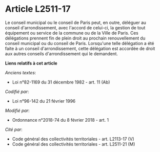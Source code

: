 # Article L2511-17

Le conseil municipal ou le conseil de Paris peut, en outre, déléguer au conseil d'arrondissement, avec l'accord de celui-ci,
la gestion de tout équipement ou service de la commune ou de la Ville de Paris. Ces délégations prennent fin de plein droit
au prochain renouvellement du conseil municipal ou du conseil de Paris. Lorsqu'une telle délégation a été faite à un conseil
d'arrondissement, cette délégation est accordée de droit aux autres conseils d'arrondissement qui le demandent.

**Liens relatifs à cet article**

_Anciens textes_:

  - Loi n°82-1169 du 31 décembre 1982 - art. 11 (Ab)

_Codifié par_:

  - Loi n°96-142 du 21 février 1996

_Modifié par_:

  - Ordonnance n°2018-74 du 8 février 2018 - art. 1

_Cité par_:

  - Code général des collectivités territoriales - art. L2113-17 (V)
  - Code général des collectivités territoriales - art. L2511-21 (M)
